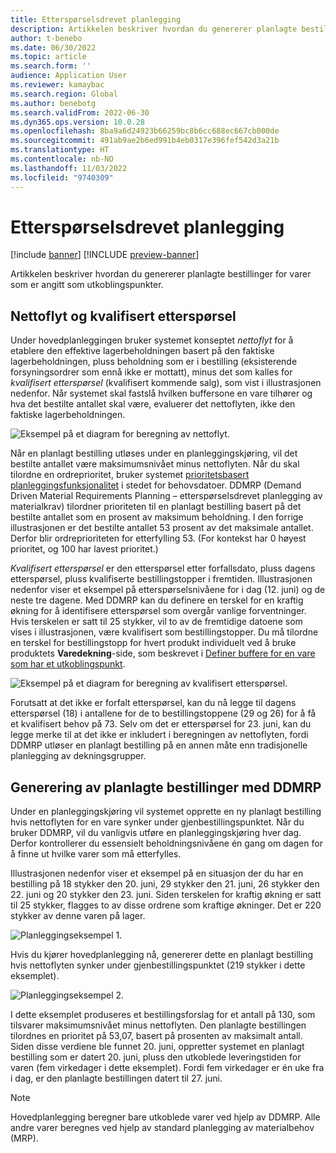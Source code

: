 ```yaml
---
title: Etterspørselsdrevet planlegging
description: Artikkelen beskriver hvordan du genererer planlagte bestillinger for varer som er angitt som utkoblingspunkter.
author: t-benebo
ms.date: 06/30/2022
ms.topic: article
ms.search.form: ''
audience: Application User
ms.reviewer: kamaybac
ms.search.region: Global
ms.author: benebotg
ms.search.validFrom: 2022-06-30
ms.dyn365.ops.version: 10.0.28
ms.openlocfilehash: 8ba9a6d24923b66259bc8b6cc688ec667cb000de
ms.sourcegitcommit: 491ab9ae2b6ed991b4eb0317e396fef542d3a21b
ms.translationtype: HT
ms.contentlocale: nb-NO
ms.lasthandoff: 11/03/2022
ms.locfileid: "9740309"
---
```

# <a name="demand-driven-planning"></a>Etterspørselsdrevet planlegging

[!include [banner](../../includes/banner.md)]
[!INCLUDE [preview-banner](../../includes/preview-banner.md)]
<!-- KFM: Preview until further notice -->

Artikkelen beskriver hvordan du genererer planlagte bestillinger for varer som er angitt som utkoblingspunkter.

## <a name="net-flow-and-qualified-demand"></a>Nettoflyt og kvalifisert etterspørsel

Under hovedplanleggingen bruker systemet konseptet *nettoflyt* for å etablere den effektive lagerbeholdningen basert på den faktiske lagerbeholdningen, pluss beholdning som er i bestilling (eksisterende forsyningsordrer som ennå ikke er mottatt), minus det som kalles for *kvalifisert etterspørsel* (kvalifisert kommende salg), som vist i illustrasjonen nedenfor. Når systemet skal fastslå hvilken buffersone en vare tilhører og hva det bestilte antallet skal være, evaluerer det nettoflyten, ikke den faktiske lagerbeholdningen.

![Eksempel på et diagram for beregning av nettoflyt.](media/ddmrp-net-flow-example.png "Eksempel på et diagram for beregning av nettoflyt")

Når en planlagt bestilling utløses under en planleggingskjøring, vil det bestilte antallet være maksimumsnivået minus nettoflyten. Når du skal tilordne en ordreprioritet, bruker systemet [prioritetsbasert planleggingsfunksjonalitet](priority-based-planning.md) i stedet for behovsdatoer. DDMRP (Demand Driven Material Requirements Planning – etterspørselsdrevet planlegging av materialkrav) tilordner prioriteten til en planlagt bestilling basert på det bestilte antallet som en prosent av maksimum beholdning. I den forrige illustrasjonen er det bestilte antallet 53 prosent av det maksimale antallet. Derfor blir ordreprioriteten for etterfylling 53. (For kontekst har 0 høyest prioritet, og 100 har lavest prioritet.)

*Kvalifisert etterspørsel* er den etterspørsel etter forfallsdato, pluss dagens etterspørsel, pluss kvalifiserte bestillingstopper i fremtiden. Illustrasjonen nedenfor viser et eksempel på etterspørselsnivåene for i dag (12. juni) og de neste tre dagene. Med DDMRP kan du definere en terskel for en kraftig økning for å identifisere etterspørsel som overgår vanlige forventninger. Hvis terskelen er satt til 25 stykker, vil to av de fremtidige datoene som vises i illustrasjonen, være kvalifisert som bestillingstopper. Du må tilordne en terskel for bestillingstopp for hvert produkt individuelt ved å bruke produktets **Varedekning**-side, som beskrevet i [Definer buffere for en vare som har et utkoblingspunkt](ddmrp-buffer-profile-and-levels.md#set-up-buffers).

![Eksempel på et diagram for beregning av kvalifisert etterspørsel.](media/ddmrp-net-qualified-demand-example.png "Eksempel på et diagram for beregning av kvalifisert etterspørsel")

Forutsatt at det ikke er forfalt etterspørsel, kan du nå legge til dagens etterspørsel (18) i antallene for de to bestillingstoppene (29 og 26) for å få et kvalifisert behov på 73. Selv om det er etterspørsel for 23. juni, kan du legge merke til at det ikke er inkludert i beregningen av nettoflyten, fordi DDMRP utløser en planlagt bestilling på en annen måte enn tradisjonelle planlegging av dekningsgrupper.

## <a name="generating-planned-orders-with-ddmrp"></a>Generering av planlagte bestillinger med DDMRP

Under en planleggingskjøring vil systemet opprette en ny planlagt bestilling hvis nettoflyten for en vare synker under gjenbestillingspunktet. Når du bruker DDMRP, vil du vanligvis utføre en planleggingskjøring hver dag. Derfor kontrollerer du essensielt beholdningsnivåene én gang om dagen for å finne ut hvilke varer som må etterfylles.

Illustrasjonen nedenfor viser et eksempel på en situasjon der du har en bestilling på 18 stykker den 20. juni, 29 stykker den 21. juni, 26 stykker den 22. juni og 20 stykker den 23. juni. Siden terskelen for kraftig økning er satt til 25 stykker, flagges to av disse ordrene som kraftige økninger. Det er 220 stykker av denne varen på lager.

![Planleggingseksempel 1.](media/ddmrp-planning-example-1.png "Planleggingseksempel 1")

Hvis du kjører hovedplanlegging nå, genererer dette en planlagt bestilling hvis nettoflyten synker under gjenbestillingspunktet (219 stykker i dette eksemplet).

![Planleggingseksempel 2.](media/ddmrp-planning-example-2.png "Planleggingseksempel 2")

I dette eksemplet produseres et bestillingsforslag for et antall på 130, som tilsvarer maksimumsnivået minus nettoflyten. Den planlagte bestillingen tilordnes en prioritet på 53,07, basert på prosenten av maksimalt antall. Siden disse verdiene ble funnet 20. juni, oppretter systemet en planlagt bestilling som er datert 20. juni, pluss den utkoblede leveringstiden for varen (fem virkedager i dette eksemplet). Fordi fem virkedager er én uke fra i dag, er den planlagte bestillingen datert til 27. juni.

> [!NOTE]
> Hovedplanlegging beregner bare utkoblede varer ved hjelp av DDMRP. Alle andre varer beregnes ved hjelp av standard planlegging av materialbehov (MRP).
